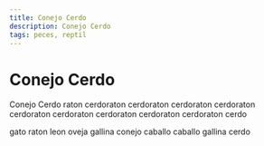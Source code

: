 ```yaml
---
title: Conejo Cerdo
description: Conejo Cerdo
tags: peces, reptil
---
```


# Conejo Cerdo

Conejo Cerdo raton cerdoraton cerdoraton cerdoraton cerdoraton cerdoraton cerdoraton cerdoraton cerdoraton cerdoraton cerdo

gato raton leon oveja gallina conejo caballo caballo gallina cerdo